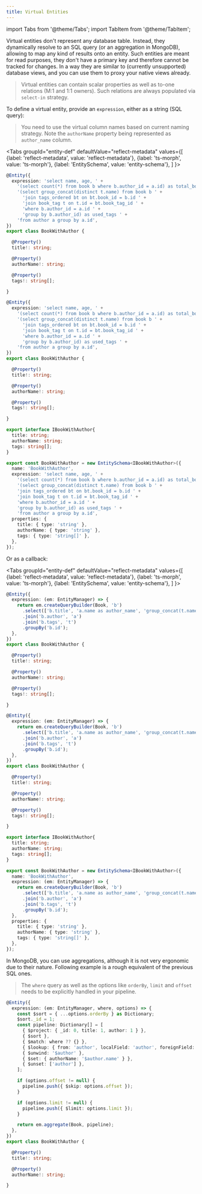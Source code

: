 ```yaml
---
title: Virtual Entities
---
```


import Tabs from '@theme/Tabs';
import TabItem from '@theme/TabItem';

Virtual entities don't represent any database table. Instead, they dynamically resolve to an SQL query (or an aggregation in MongoDB), allowing to map any kind of results onto an entity. Such entities are meant for read purposes, they don't have a primary key and therefore cannot be tracked for changes. In a way they are similar to (currently unsupported) database views, and you can use them to proxy your native views already.

> Virtual entities can contain scalar properties as well as to-one relations (M:1 and 1:1 owners). Such relations are always populated via `select-in` strategy.

To define a virtual entity, provide an `expression`, either as a string (SQL query):

> You need to use the virtual column names based on current naming strategy. Note the `authorName` property being represented as `author_name` column.

<Tabs
  groupId="entity-def"
  defaultValue="reflect-metadata"
  values={[
    {label: 'reflect-metadata', value: 'reflect-metadata'},
    {label: 'ts-morph', value: 'ts-morph'},
    {label: 'EntitySchema', value: 'entity-schema'},
  ]
  }>
  <TabItem value="reflect-metadata">

```ts title="./entities/BookWithAuthor.ts"
@Entity({
  expression: 'select name, age, ' +
    '(select count(*) from book b where b.author_id = a.id) as total_books, ' +
    '(select group_concat(distinct t.name) from book b ' +
      'join tags_ordered bt on bt.book_id = b.id ' +
      'join book_tag t on t.id = bt.book_tag_id ' +
      'where b.author_id = a.id ' +
      'group by b.author_id) as used_tags ' +
    'from author a group by a.id',
})
export class BookWithAuthor {

  @Property()
  title!: string;

  @Property()
  authorName!: string;

  @Property()
  tags!: string[];

}
```

  </TabItem>
  <TabItem value="ts-morph">

```ts title="./entities/BookWithAuthor.ts"
@Entity({
  expression: 'select name, age, ' +
    '(select count(*) from book b where b.author_id = a.id) as total_books, ' +
    '(select group_concat(distinct t.name) from book b ' +
      'join tags_ordered bt on bt.book_id = b.id ' +
      'join book_tag t on t.id = bt.book_tag_id ' +
      'where b.author_id = a.id ' +
      'group by b.author_id) as used_tags ' +
    'from author a group by a.id',
})
export class BookWithAuthor {

  @Property()
  title!: string;

  @Property()
  authorName!: string;

  @Property()
  tags!: string[];

}
```

  </TabItem>
  <TabItem value="entity-schema">

```ts title="./entities/BookWithAuthor.ts"
export interface IBookWithAuthor{
  title: string;
  authorName: string;
  tags: string[];
}

export const BookWithAuthor = new EntitySchema<IBookWithAuthor>({
  name: 'BookWithAuthor',
  expression: 'select name, age, ' +
    '(select count(*) from book b where b.author_id = a.id) as total_books, ' +
    '(select group_concat(distinct t.name) from book b ' +
    'join tags_ordered bt on bt.book_id = b.id ' +
    'join book_tag t on t.id = bt.book_tag_id ' +
    'where b.author_id = a.id ' +
    'group by b.author_id) as used_tags ' +
    'from author a group by a.id',
  properties: {
    title: { type: 'string' },
    authorName: { type: 'string' },
    tags: { type: 'string[]' },
  },
});
```

  </TabItem>
</Tabs>

Or as a callback:

<Tabs
  groupId="entity-def"
  defaultValue="reflect-metadata"
  values={[
    {label: 'reflect-metadata', value: 'reflect-metadata'},
    {label: 'ts-morph', value: 'ts-morph'},
    {label: 'EntitySchema', value: 'entity-schema'},
  ]
  }>
  <TabItem value="reflect-metadata">

```ts title="./entities/BookWithAuthor.ts"
@Entity({
  expression: (em: EntityManager) => {
    return em.createQueryBuilder(Book, 'b')
      .select(['b.title', 'a.name as author_name', 'group_concat(t.name) as tags'])
      .join('b.author', 'a')
      .join('b.tags', 't')
      .groupBy('b.id');
  },
})
export class BookWithAuthor {

  @Property()
  title!: string;

  @Property()
  authorName!: string;

  @Property()
  tags!: string[];

}
```

  </TabItem>
  <TabItem value="ts-morph">

```ts title="./entities/BookWithAuthor.ts"
@Entity({
  expression: (em: EntityManager) => {
    return em.createQueryBuilder(Book, 'b')
      .select(['b.title', 'a.name as author_name', 'group_concat(t.name) as tags'])
      .join('b.author', 'a')
      .join('b.tags', 't')
      .groupBy('b.id');
  },
})
export class BookWithAuthor {

  @Property()
  title!: string;

  @Property()
  authorName!: string;

  @Property()
  tags!: string[];

}
```

  </TabItem>
  <TabItem value="entity-schema">

```ts title="./entities/BookWithAuthor.ts"
export interface IBookWithAuthor{
  title: string;
  authorName: string;
  tags: string[];
}

export const BookWithAuthor = new EntitySchema<IBookWithAuthor>({
  name: 'BookWithAuthor',
  expression: (em: EntityManager) => {
    return em.createQueryBuilder(Book, 'b')
      .select(['b.title', 'a.name as author_name', 'group_concat(t.name) as tags'])
      .join('b.author', 'a')
      .join('b.tags', 't')
      .groupBy('b.id');
  },
  properties: {
    title: { type: 'string' },
    authorName: { type: 'string' },
    tags: { type: 'string[]' },
  },
});
```

  </TabItem>
</Tabs>

In MongoDB, you can use aggregations, although it is not very ergonomic due to their nature. Following example is a rough equivalent of the previous SQL ones.

> The `where` query as well as the options like `orderBy`, `limit` and `offset` needs to be explicitly handled in your pipeline.

```ts
@Entity({
  expression: (em: EntityManager, where, options) => {
    const $sort = { ...options.orderBy } as Dictionary;
    $sort._id = 1;
    const pipeline: Dictionary[] = [
      { $project: { _id: 0, title: 1, author: 1 } },
      { $sort },
      { $match: where ?? {} },
      { $lookup: { from: 'author', localField: 'author', foreignField: '_id', as: 'author', pipeline: [{ $project: { name: 1 } }] } },
      { $unwind: '$author' },
      { $set: { authorName: '$author.name' } },
      { $unset: ['author'] },
    ];

    if (options.offset != null) {
      pipeline.push({ $skip: options.offset });
    }

    if (options.limit != null) {
      pipeline.push({ $limit: options.limit });
    }

    return em.aggregate(Book, pipeline);
  },
})
export class BookWithAuthor {

  @Property()
  title!: string;

  @Property()
  authorName!: string;

}
```
